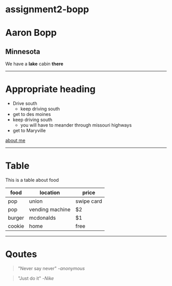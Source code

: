 # assignment2-bopp
# Aaron Bopp
## Minnesota
We have a **lake** cabin **there**

---

# Appropriate heading
- Drive south
    - keep driving south    
- get to des moines
- keep driving south
    - you will have to meander through missouri highways
- get to Maryville

[about me](AboutMe.md)

--- 

# Table

This is a table about food

| food   | location        | price      |
| ------ | --------------- | ---------- |
| pop    | union           | swipe card |
| pop    | vending machine | $2         |
| burger | mcdonalds       | $1         |
| cookie | home            | free       | 

--- 

# Qoutes

> "Never say never"
> -*anonymous*

> "Just do it"
 -*Nike*
